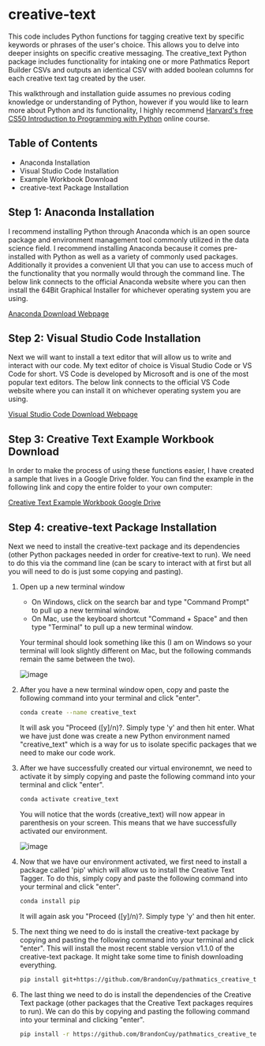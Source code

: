 # creative-text

This code includes Python functions for tagging creative text by specific keywords or phrases of the user's choice. This allows you to delve into deeper insights on specific creative messaging. 
The creative_text Python package includes functionality for intaking one or more Pathmatics Report Builder CSVs and outputs an identical CSV with added boolean columns for each creative text tag created by the user. 

This walkthrough and installation guide assumes no previous coding knowledge or understanding of Python, however if you would like to learn more about Python and its functionality, I highly recommend [Harvard's free CS50 Introduction to Programming with Python](https://www.edx.org/learn/python/harvard-university-cs50-s-introduction-to-programming-with-python) online course.

## Table of Contents

- Anaconda Installation
- Visual Studio Code Installation
- Example Workbook Download
- creative-text Package Installation

## Step 1: Anaconda Installation

I recommend installing Python through Anaconda which is an open source package and environment management tool commonly utilized in the data science field. I recommend installing Anaconda because it comes pre-installed with Python as well as a variety of commonly used packages. Additionally it provides a convenient UI that you can use to access much of the functionality that you normally would through the command line. The below link connects to the official Anaconda website where you can then install the 64Bit Graphical Installer for whichever operating system you are using.

[Anaconda Download Webpage](https://www.anaconda.com/download#downloads)

## Step 2: Visual Studio Code Installation

Next we will want to install a text editor that will allow us to write and interact with our code. My text editor of choice is Visual Studio Code or VS Code for short. VS Code is developed by Microsoft and is one of the most popular text editors. The below link connects to the official VS Code website where you can install it on whichever operating system you are using.

[Visual Studio Code Download Webpage](https://code.visualstudio.com/Download)

## Step 3: Creative Text Example Workbook Download

In order to make the process of using these functions easier, I have created a sample that lives in a Google Drive folder. You can find the example in the following link and copy the entire folder to your own computer:

[Creative Text Example Workbook Google Drive](https://drive.google.com/drive/folders/1wZpnN7AM1UlJ8BVbpq2RHduL73Pm-_Zl?usp=drive_link)

## Step 4: creative-text Package Installation

Next we need to install the creative-text package and its dependencies (other Python packages needed in order for creative-text to run). We need to do this via the command line (can be scary to interact with at first but all you will need to do is just some copying and pasting).

1. Open up a new terminal window

   - On Windows, click on the search bar and type "Command Prompt" to pull up a new terminal window.
   - On Mac, use the keyboard shortcut "Command + Space" and then type "Terminal" to pull up a new terminal window.

   Your terminal should look something like this (I am on Windows so your terminal will look slightly different on Mac, but the following commands remain the same between the two).

   ![image](https://github.com/BrandonCuy/pathmatics_creative_text_tagger_v2/assets/73131313/814f7620-3cab-4fa0-b9fb-43cb4cf72e83)

2. After you have a new terminal window open, copy and paste the following command into your terminal and click "enter".

    ```bash
    conda create --name creative_text
    ```

    It will ask you "Proceed ([y]/n)?. Simply type 'y' and then hit enter. What we have just done was create a new Python environment named "creative_text" which is a way for us to isolate specific packages that we need to make our code work.

3. After we have successfully created our virtual environemnt, we need to activate it by simply copying and paste the following command into your terminal and click "enter".

    ```bash
    conda activate creative_text
    ```

    You will notice that the words (creative_text) will now appear in parenthesis on your screen. This means that we have successfully activated our environment.

    ![image](https://github.com/BrandonCuy/pathmatics_creative_text_tagger_v2/assets/73131313/3a3d5ff4-370f-47f5-84d5-77ad255f7aa0)

4. Now that we have our environment activated, we first need to install a package called 'pip' which will allow us to install the Creative Text Tagger. To do this, simply copy and paste the following command into your terminal and click "enter".

    ```bash
    conda install pip
    ```

    It will again ask you "Proceed ([y]/n)?. Simply type 'y' and then hit enter.
   
5. The next thing we need to do is install the creative-text package by copying and pasting the following command into your terminal and click "enter". This will install the most recent stable version v1.1.0 of the creative-text package. It might take some time to finish downloading everything.

    ```bash
    pip install git+https://github.com/BrandonCuy/pathmatics_creative_text_tagger_v2.git@v1.1.0
    ```

6. The last thing we need to do is install the dependencies of the Creative Text package (other packages that the Creative Text packages requires to run). We can do this by copying and pasting the following command into your terminal and clicking "enter".

    ```bash
    pip install -r https://github.com/BrandonCuy/pathmatics_creative_text_tagger_v2/raw/v1.1.0/requirements.txt
    ```
